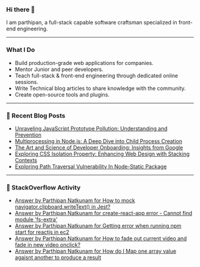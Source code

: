 
### Hi there 👋
I am parthipan, a full-stack capable software craftsman specialized in front-end engineering.

---

### What I Do
- Build production-grade web applications for companies.
- Mentor Junior and peer developers.
- Teach full-stack & front-end engineering through dedicated online sessions.
- Write Technical blog articles to share knowledge with the community.
- Create open-source tools and plugins.

---

### 📄 Recent Blog Posts
<!-- BLOG-POST-LIST:START -->
- [Unraveling JavaScript Prototype Pollution: Understanding and Prevention](https://javascript.plainenglish.io/unraveling-javascript-prototype-pollution-understanding-and-prevention-0c44a26a9df5?source=rss-1a7725724267------2)
- [Multiprocessing in Node.js: A Deep Dive into Child Process Creation](https://javascript.plainenglish.io/multiprocessing-in-node-js-a-deep-dive-into-child-process-creation-50a37953bc74?source=rss-1a7725724267------2)
- [The Art and Science of Developer Onboarding: Insights from Google](https://levelup.gitconnected.com/the-art-and-science-of-developer-onboarding-insights-from-google-3ef085bcc81b?source=rss-1a7725724267------2)
- [Exploring CSS Isolation Property: Enhancing Web Design with Stacking Contexts](https://levelup.gitconnected.com/exploring-css-isolation-property-enhancing-web-design-with-stacking-contexts-87dedfa0f2c0?source=rss-1a7725724267------2)
- [Exploring Path Traversal Vulnerability In Node-Static Package](https://javascript.plainenglish.io/exploring-path-traversal-vulnerability-in-node-static-package-8454c07332bc?source=rss-1a7725724267------2)
<!-- BLOG-POST-LIST:END -->

---

### 🔎 StackOverflow Activity
<!-- STACKOVERFLOW:START -->
- [Answer by Parthipan Natkunam for How to mock navigator.clipboard.writeText&lpar;&rpar; in Jest?](https://stackoverflow.com/questions/62351935/how-to-mock-navigator-clipboard-writetext-in-jest/65870099#65870099)
- [Answer by Parthipan Natkunam for create-react-app error - Cannot find module &#39;fs-extra&#39;](https://stackoverflow.com/questions/50724329/create-react-app-error-cannot-find-module-fs-extra/58448852#58448852)
- [Answer by Parthipan Natkunam for Getting error when running npm start for reactjs in ec2](https://stackoverflow.com/questions/58285368/getting-error-when-running-npm-start-for-reactjs-in-ec2/58342171#58342171)
- [Answer by Parthipan Natkunam for How to fade out current video and fade in new video onclick?](https://stackoverflow.com/questions/53316112/how-to-fade-out-current-video-and-fade-in-new-video-onclick/53318218#53318218)
- [Answer by Parthipan Natkunam for How do I Map one array value agaisnt another to produce a result](https://stackoverflow.com/questions/53299774/how-do-i-map-one-array-value-agaisnt-another-to-produce-a-result/53300303#53300303)
<!-- STACKOVERFLOW:END -->




<!--
**Parthipan-Natkunam/Parthipan-Natkunam** is a ✨ _special_ ✨ repository because its `README.md` (this file) appears on your GitHub profile.

Here are some ideas to get you started:

- 🔭 I’m currently working on ...
- 🌱 I’m currently learning ...
- 👯 I’m looking to collaborate on ...
- 🤔 I’m looking for help with ...
- 💬 Ask me about ...
- 📫 How to reach me: ...
- 😄 Pronouns: ...
- ⚡ Fun fact: ...
-->
